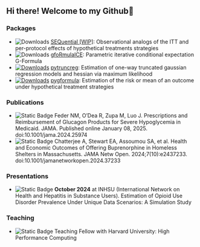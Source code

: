 ## Hi there! Welcome to my Github👋
### Packages
- ![Downloads](https://cranlogs.r-pkg.org/badges/grand-total/SEQuential) [SEQuential [WIP]](https://github.com/CausalInference/SEQuential): Observational analogs of the ITT and per-protocol effects of hypothetical treatments strategies
- ![Downloads](https://cranlogs.r-pkg.org/badges/grand-total/gfoRmulaICE) [gfoRmulaICE](https://github.com/CausalInference/gfoRmulaICE): Parametric iterative conditional expectation G-Formula
- [![Downloads](https://static.pepy.tech/badge/pytruncreg)](https://pepy.tech/project/pytruncreg) [pytruncreg](https://github.com/CausalInference/pytruncreg): Estimation of one-way truncated gaussian regression models and hessian via maximum likelihood
- [![Downloads](https://static.pepy.tech/badge/pygformula)](https://pepy.tech/project/pygformula) [pygformula](https://github.com/CausalInference/pygformula): Estimation of the risk or mean of an outcome under hypothetical treatment strategies

### Publications
- ![Static Badge](https://img.shields.io/badge/status-published-blue) Feder NM, O’Dea R, Zupa M, Luo J. Prescriptions and Reimbursement of Glucagon Products for Severe Hypoglycemia in Medicaid. JAMA. Published online January 08, 2025. doi:10.1001/jama.2024.25974
- ![Static Badge](https://img.shields.io/badge/status-published-blue) Chatterjee A, Stewart EA, Assoumou SA, et al. Health and Economic Outcomes of Offering Buprenorphine in Homeless Shelters in Massachusetts. JAMA Netw Open. 2024;7(10):e2437233. doi:10.1001/jamanetworkopen.2024.37233

### Presentations
- ![Static Badge](https://img.shields.io/badge/status-passed-gray) **October 2024** at INHSU (International Network on Health and Hepatitis in Substance Users). Estimation of Opioid Use Disorder Prevalence Under Unique Data Scenarios: A Simulation Study

### Teaching
- ![Static Badge](https://img.shields.io/badge/2025-Spring-blue) Teaching Fellow with Harvard University: High Performance Computing

